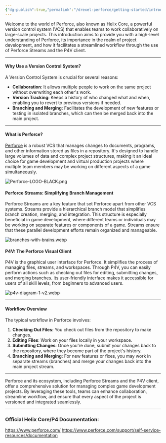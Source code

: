 ```yaml
---
{"dg-publish":true,"permalink":"/drexel-perforce/getting-started/introduction-to-perforce/"}
---
```


Welcome to the world of Perforce, also known as Helix Core, a powerful version control system (VCS) that enables teams to work collaboratively on large-scale projects. This introduction aims to provide you with a high-level understanding of Perforce, its importance in the realm of project development, and how it facilitates a streamlined workflow through the use of Perforce Streams and the P4V client.

---
#### Why Use a Version Control System?

A Version Control System is crucial for several reasons:

- **Collaboration**: It allows multiple people to work on the same project without overwriting each other's work.
- **Version Tracking**: Keeps a history of who changed what and when, enabling you to revert to previous versions if needed.
- **Branching and Merging**: Facilitates the development of new features or testing in isolated branches, which can then be merged back into the main project.

---
#### What is Perforce?

[Perforce](https://www.perforce.com/products/helix-core) is a robust VCS that manages changes to documents, programs, and other information stored as files in a repository. It's designed to handle large volumes of data and complex project structures, making it an ideal choice for game development and virtual production projects where multiple team members may be working on different aspects of a game simultaneously.

![Perforce-LOGO-BLACK.png](/img/user/Drexel%20Perforce/All%20Media/Perforce-LOGO-BLACK.png)



#### Perforce Streams: Simplifying Branch Management

Perforce Streams are a key feature that set Perforce apart from other VCS systems. Streams provide a hierarchical branch model that simplifies branch creation, merging, and integration. This structure is especially beneficial in game development, where different teams or individuals may be working on separate features or components of a game. Streams ensure that these parallel development efforts remain organized and manageable.

![branches-with-brains.webp](/img/user/Drexel%20Perforce/All%20Media/branches-with-brains.webp)


#### P4V: The Perforce Visual Client

P4V is the graphical user interface for Perforce. It simplifies the process of managing files, streams, and workspaces. Through P4V, you can easily perform actions such as checking out files for editing, submitting changes, and merging branches. Its user-friendly interface makes it accessible for users of all skill levels, from beginners to advanced users.

![p4v-diagram-1-v2.webp](/img/user/Drexel%20Perforce/All%20Media/p4v-diagram-1-v2.webp)

---
#### Workflow Overview

The typical workflow in Perforce involves:

1. **Checking Out Files**: You check out files from the repository to make changes.
2. **Editing Files**: Work on your files locally in your workspace.
3. **Submitting Changes**: Once you're done, submit your changes back to the repository, where they become part of the project's history.
4. **Branching and Merging**: For new features or fixes, you may work in separate streams (branches) and merge your changes back into the main project stream.

---

Perforce and its ecosystem, including Perforce Streams and the P4V client, offer a comprehensive solution for managing complex game development projects. By leveraging these tools, teams can enhance collaboration, streamline workflow, and ensure that every aspect of the project is versioned and integrated seamlessly.

---
### Official Helix Core/P4 Documentation:

https://www.perforce.com/
https://www.perforce.com/support/self-service-resources/documentation